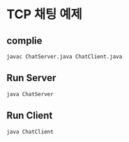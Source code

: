 # TCP 채팅 예제

## complie
```
javac ChatServer.java ChatClient.java
```

## Run Server
```
java ChatServer
```

## Run Client
```
java ChatClient
```